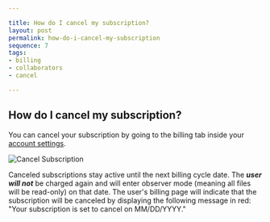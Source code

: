```yaml
---

title: How do I cancel my subscription?
layout: post
permalink: how-do-i-cancel-my-subscription
sequence: 7
tags:
- billing
- collaborators
- cancel

---
```


## How do I cancel my subscription?
You can cancel your subscription by going to the billing tab inside your [account settings](https://beegit.com/settings/billing).

![Cancel Subscription](https://s3.amazonaws.com/beegit-images/helpImages/billing-cancel.png)

Canceled subscriptions stay active until the next billing cycle date. The ***user will not*** be charged again and will enter observer mode (meaning all files will be read-only) on that date. The user's billing page will indicate that the subscription will be canceled by displaying the following message in red: "Your subscription is set to cancel on MM/DD/YYYY."
